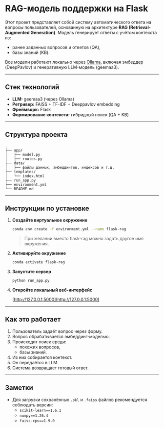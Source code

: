 # RAG-модель поддержки на Flask

Этот проект представляет собой систему автоматического ответа на вопросы пользователей, основанную на архитектуре **RAG (Retrieval-Augmented Generation)**. Модель генерирует ответы с учётом контекста из:

- ранее заданных вопросов и ответов (QA),
- базы знаний (KB).

Все модели работают локально через [Ollama](https://ollama.com/), включая эмбеддер (DeepPavlov) и генеративную LLM-модель (geemaa3).

---

## Стек технологий

- **LLM:** geemaa3 (через Ollama)
- **Ретривер:** FAISS + TF-IDF + Deeppavlov embedding
- **Фреймворк:** Flask
- **Формирование контекста:** гибридный поиск (QA + KB)

---

## Структура проекта

```
.
├── app/
│   ├── model.py
│   ├── routes.py
├── data/
│   ├── файлы данных, эмбеддингов, индексов и т.д.
├── templates/
│   └── index.html
├── run_app.py
├── environment.yml
└── README.md
```

---

## Инструкции по установке

1. **Создайте виртуальное окружение**

   ```bash
   conda env create -f environment.yml --name flask-rag
   ```

   > При желании вместо flask-rag можно задать другое имя окружения.

2. **Активируйте окружение**

   ```bash
   conda activate flask-rag
   ```

3. **Запустите сервер**

   ```bash
   python run_app.py
   ```

4. **Откройте локальный веб-интерфейс**

   [http://127.0.0.1:5000](http://127.0.0.1:5000)

---

## Как это работает

1. Пользователь задаёт вопрос через форму.
2. Вопрос обрабатывается эмбеддинг-моделью.
3. Происходит поиск среди:
   - похожих вопросов,
   - базы знаний.
4. Из них собирается контекст.
5. Он передаётся в LLM.
6. Система возвращает готовый ответ.

---

## Заметки
- Для загрузки сохранённых `.pkl` и `.faiss` файлов рекомендуется соблюдать версии:
  - `scikit-learn==1.6.1`
  - `numpy==1.26.4`
  - `faiss-cpu==1.9.0`

